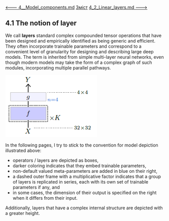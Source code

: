 [<---   4__Model_components.md](4__Model_components.md)         [Зміст](README.md)          [4_2_Linear_layers.md    --->](4_2_Linear_layers.md) 

## 4.1    The notion of layer

We call **layers** standard complex compounded tensor operations that have been designed and empirically identified as being generic and efficient. They often incorporate trainable parameters and correspond to a convenient level of granularity for designing and describing large deep models. The term is inherited from simple multi-layer neural networks, even though modern models may take the form of a complex graph of such modules, incorporating multiple parallel pathways.

![image-20230618145133546](media1/image-20230618145133546.png)

In the following pages, I try to stick to the convention for model depiction illustrated above:

- operators / layers are depicted as boxes,
- darker coloring indicates that they embed trainable parameters,
- non-default valued meta-parameters are added in blue on their right,
- a dashed outer frame with a multiplicative factor indicates that a group of layers is replicated in series, each with its own set of trainable parameters if any, and
- in some cases, the dimension of their output is specified on the right when it differs from their input.

Additionally, layers that have a complex internal structure are depicted with a greater height.
